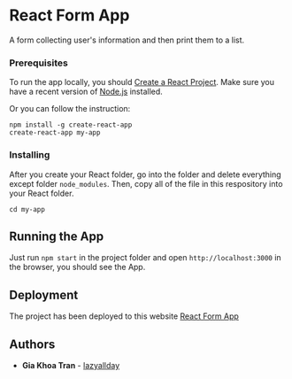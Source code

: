 # React Form App

A form collecting user's information and then print them to a list.

### Prerequisites

To run the app locally, you should [Create a React Project](https://github.com/facebookincubator/create-react-app).
Make sure you have a recent version of [Node.js](https://nodejs.org/en/) installed.

Or you can follow the instruction:

```
npm install -g create-react-app
create-react-app my-app
```

### Installing

After you create your React folder, go into the folder and delete everything except folder `node_modules`. Then, copy all of the file in this respository into your React folder.

```
cd my-app
```

## Running the App

Just run `npm start` in the project folder and open `http://localhost:3000` in the browser, you should see the App.

## Deployment

The project has been deployed to this website [React Form App]()

## Authors

* **Gia Khoa Tran** - [lazyallday](https://github.com/lazyallday)

